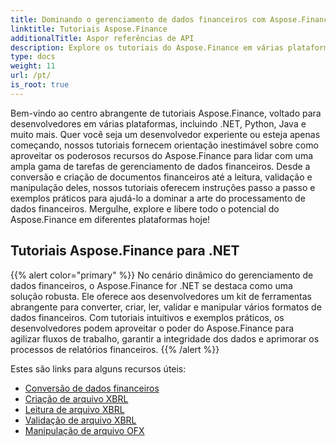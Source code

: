 ```yaml
---
title: Dominando o gerenciamento de dados financeiros com Aspose.Finance
linktitle: Tutoriais Aspose.Finance
additionalTitle: Aspor referências de API
description: Explore os tutoriais do Aspose.Finance em várias plataformas (.NET, Python, etc.) para dominar o gerenciamento de dados financeiros sem esforço.
type: docs
weight: 11
url: /pt/
is_root: true
---
```


Bem-vindo ao centro abrangente de tutoriais Aspose.Finance, voltado para desenvolvedores em várias plataformas, incluindo .NET, Python, Java e muito mais. Quer você seja um desenvolvedor experiente ou esteja apenas começando, nossos tutoriais fornecem orientação inestimável sobre como aproveitar os poderosos recursos do Aspose.Finance para lidar com uma ampla gama de tarefas de gerenciamento de dados financeiros. Desde a conversão e criação de documentos financeiros até a leitura, validação e manipulação deles, nossos tutoriais oferecem instruções passo a passo e exemplos práticos para ajudá-lo a dominar a arte do processamento de dados financeiros. Mergulhe, explore e libere todo o potencial do Aspose.Finance em diferentes plataformas hoje!

## Tutoriais Aspose.Finance para .NET
{{% alert color="primary" %}}
No cenário dinâmico do gerenciamento de dados financeiros, o Aspose.Finance for .NET se destaca como uma solução robusta. Ele oferece aos desenvolvedores um kit de ferramentas abrangente para converter, criar, ler, validar e manipular vários formatos de dados financeiros. Com tutoriais intuitivos e exemplos práticos, os desenvolvedores podem aproveitar o poder do Aspose.Finance para agilizar fluxos de trabalho, garantir a integridade dos dados e aprimorar os processos de relatórios financeiros.
{{% /alert %}}

Estes são links para alguns recursos úteis:
 
- [Conversão de dados financeiros](./net/financial-data-conversion/)
- [Criação de arquivo XBRL](./net/xbrl-file-creation/)
- [Leitura de arquivo XBRL](./net/xbrl-file-reading/)
- [Validação de arquivo XBRL](./net/xbrl-file-validation/)
- [Manipulação de arquivo OFX](./net/ofx-file-manipulation/)